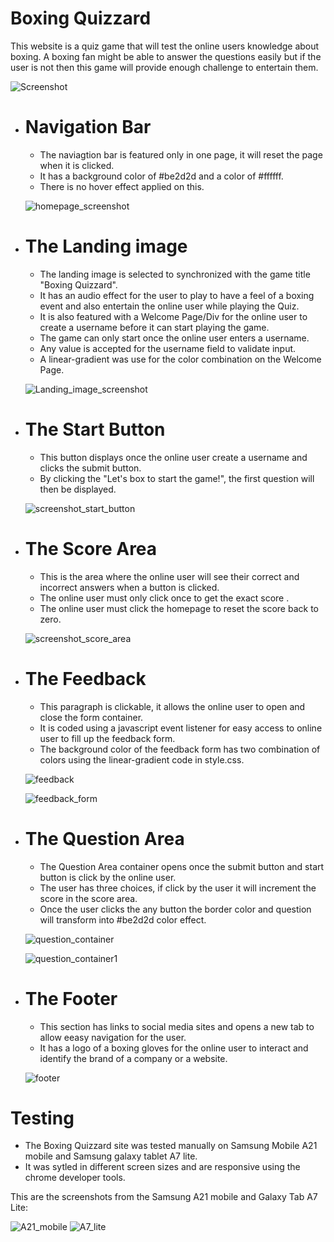 # Boxing Quizzard

This website is a quiz game that will test the online users knowledge about boxing. A boxing fan might be able to answer the questions easily but if the user is not then this game will provide enough challenge to entertain them.

![Screenshot](/assets/images/js_responsive.png)

* # Navigation Bar

  * The naviagtion bar is featured only in one page, it will reset the page when it is clicked.
  * It has a background color of #be2d2d and a color of #ffffff.
  * There is no hover effect applied on this.

  ![homepage_screenshot](/assets/images/home.png)

* # The Landing image

  * The landing image  is selected to synchronized with the game title "Boxing Quizzard".
  * It has an audio effect for the user to play to have a feel of a boxing event and also entertain the online user while playing the Quiz.
  * It is also featured with a Welcome Page/Div for the online user to create a username before it can start playing the game.
  * The game can only start once the online user enters a username.
  * Any value is accepted for the username field to validate input.
  * A  linear-gradient was use for the color combination on the Welcome Page.

  ![Landing_image_screenshot](/assets/images/landing_page.png)

* # The Start Button
  
  * This button displays once the online user create a username and clicks the submit button.
  * By clicking the "Let's box to start the game!", the first question will then be displayed.

  ![screenshot_start_button](/assets/images/start_btn.png)

* # The Score Area

  * This is the area where the online user will see their correct and incorrect answers when a button is clicked.
  * The online user must only  click once to get the exact score .
  * The online user must click the homepage to reset the score back to zero.

  ![screenshot_score_area](/assets/images/score_area.png)

* # The Feedback

  * This paragraph is clickable, it allows the online user to open and close the form container.
  * It is coded using a javascript event listener for easy access to online user to fill up the feedback form.
  * The background color of the feedback form  has two combination of colors using the linear-gradient code in style.css.

  ![feedback](/assets/images/feedback.png)

  ![feedback_form](/assets/images/feedback_form.png)

* # The Question Area

  * The Question Area container opens once the submit button and start button is click by the online user.
  * The user has three choices, if click by the user it will increment the score in the score area.
  * Once the user clicks the any button the border color and question will transform into #be2d2d color effect.

  ![question_container](/assets/images/question_container.png)

  ![question_container1](/assets/images/question_container1.png)

* # The Footer

  * This section has links to social media sites and opens a new tab to allow eeasy navigation for the user.
  * It has a logo of a boxing gloves for the online user to interact and  identify the brand of a company or a website.

  ![footer](/assets/images/footer.png)

# Testing

  * The Boxing Quizzard site was tested manually on Samsung Mobile A21 mobile and Samsung galaxy tablet A7 lite.
  * It was sytled in different screen sizes and are responsive using the chrome developer tools.

  This are the screenshots from the Samsung A21 mobile and Galaxy Tab A7 Lite:

  ![A21_mobile](/assets/images/a21_screenshot.png)
  ![A7_lite](/assets/images/galaxy_a7_lite.png)



